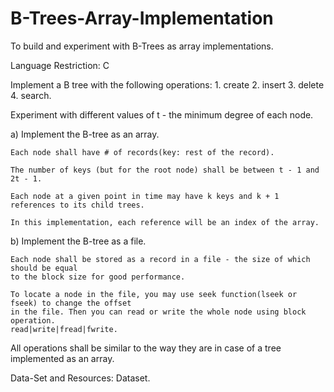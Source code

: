 # B-Trees-Array-Implementation
To build and experiment with B-Trees as array implementations.

Language Restriction: C

Implement a B tree with the following operations:
	1.	create
	2.	insert
	3.	delete
	4.	search.

Experiment with different values of t - the minimum degree of each node.

a) Implement the B-tree as an array.

	Each node shall have # of records(key: rest of the record).
	
	The number of keys (but for the root node) shall be between t - 1 and 2t - 1.
	
	Each node at a given point in time may have k keys and k + 1 references to its child trees.
	
	In this implementation, each reference will be an index of the array.

b) Implement the B-tree as a file.
	
	Each node shall be stored as a record in a file - the size of which should be equal
	to the block size for good performance.
	
	To locate a node in the file, you may use seek function(lseek or fseek) to change the offset
	in the file. Then you can read or write the whole node using block operation.
	read|write|fread|fwrite.

All operations shall be similar to the way they are in case of a tree implemented as an array.

Data-Set and Resources:	Dataset.

	
